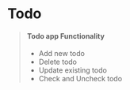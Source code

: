 # Todo   

> #### Todo app Functionality
>
> - Add new todo
> - Delete todo
> - Update existing todo
> - Check and Uncheck todo
